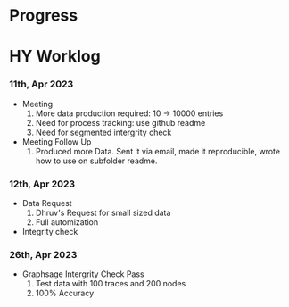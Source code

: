 # Progress

# HY Worklog
### 11th, Apr 2023
- Meeting
  1. More data production required: 10 -> 10000 entries
  2. Need for process tracking: use github readme
  3. Need for segmented intergrity check
- Meeting Follow Up
  1. Produced more Data. Sent it via email, made it reproducible, wrote how to use on subfolder readme.
### 12th, Apr 2023
- Data Request
  1. Dhruv's Request for small sized data
  2. Full automization
- Integrity check
### 26th, Apr 2023
- Graphsage Intergrity Check Pass
  1. Test data with 100 traces and 200 nodes
  2. 100% Accuracy

